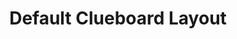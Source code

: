 ---
layout: layouts/keymapdb_entry.njk
OS: []
keymap_author: manofinterests
firmware: QMK
hasHomeRowMods: False
hasLetterOnThumb: False
hasVerticalCombos: False
thumb: http://i.imgur.com/7Capi8W.png
imageDate: idk
keyCount: 66
keyboard: Clueboard 66%
languages: ['English']
layerCount: 3
title: "Default Clueboard Layout"
split: False
stagger: row
summary: 
keymap_url: https://github.com/manofinterests/qmk_firmware/tree/master/keyboards/clueboard/66/keymaps/manofinterests
writeup: https://github.com/manofinterests/qmk_firmware/tree/master/keyboards/clueboard/66/keymaps/manofinterests/readme.md
---